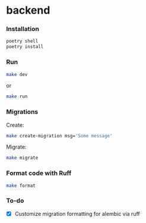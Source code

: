 # backend

### Installation

```bash 
poetry shell
poetry install
```

### Run

```bash
make dev
```
or
```bash
make run
```
### Migrations

Create:
```bash
make create-migration msg='Some message'
```

Migrate:
```bash
make migrate
```

### Format code with Ruff

```bash
make format
```

### To-do
- [X] Customize migration formatting for alembic via ruff